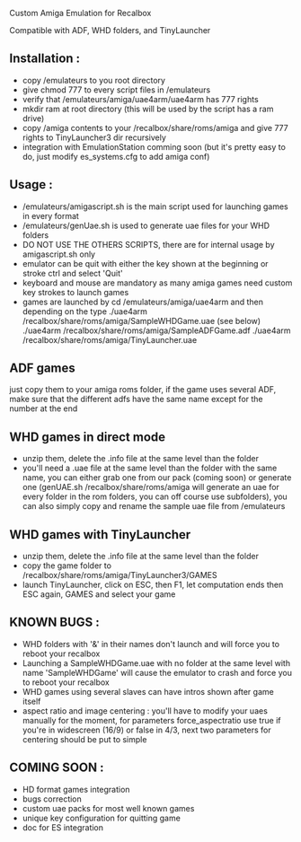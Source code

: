 Custom Amiga Emulation for Recalbox

Compatible with ADF, WHD folders, and TinyLauncher

Installation :
--------------
- copy /emulateurs to you root directory
- give chmod 777 to every script files in /emulateurs
- verify that /emulateurs/amiga/uae4arm/uae4arm has 777 rights
- mkdir ram at root directory (this will be used by the script has a ram drive)
- copy /amiga contents to your /recalbox/share/roms/amiga and give 777 rights to TinyLauncher3 dir recursively
- integration with EmulationStation comming soon (but it's pretty easy to do, just modify es_systems.cfg to add amiga conf)

Usage :
-------
- /emulateurs/amigascript.sh is the main script used for launching games in every format
- /emulateurs/genUae.sh is used to generate uae files for your WHD folders
- DO NOT USE THE OTHERS SCRIPTS, there are for internal usage by amigascript.sh only
- emulator can be quit with either the key shown at the beginning or stroke ctrl and select 'Quit'
- keyboard and mouse are mandatory as many amiga games need custom key strokes to launch games
- games are launched by cd /emulateurs/amiga/uae4arm and then depending on the type
./uae4arm /recalbox/share/roms/amiga/SampleWHDGame.uae (see below)
./uae4arm /recalbox/share/roms/amiga/SampleADFGame.adf
./uae4arm /recalbox/share/roms/amiga/TinyLauncher.uae

ADF games
---------
just copy them to your amiga roms folder, if the game uses several ADF, make sure that the different adfs have the same name except for the number at the end

WHD games in direct mode
-------------------------------
- unzip them, delete the .info file at the same level than the folder
- you'll need a .uae file at the same level than the folder with the same name, you can either grab one from our pack (coming soon) or generate one (genUAE.sh /recalbox/share/roms/amiga will generate an uae for every folder in the rom folders, you can off course use subfolders), you can also simply copy and rename the sample uae file from /emulateurs

WHD games with TinyLauncher
---------------------------
- unzip them, delete the .info file at the same level than the folder
- copy the game folder to /recalbox/share/roms/amiga/TinyLauncher3/GAMES
- launch TinyLauncher, click on ESC, then F1, let computation ends then ESC again, GAMES and select your game
 
KNOWN BUGS :
------------
- WHD folders with '&' in their names don't launch and will force you to reboot your recalbox
- Launching a SampleWHDGame.uae with no folder at the same level with name 'SampleWHDGame' will cause the emulator to crash and force you to reboot your recalbox
- WHD games using several slaves can have intros shown after game itself
- aspect ratio and image centering : you'll have to modify your uaes manually for the moment, for parameters force_aspectratio use true if you're in widescreen (16/9) or false in 4/3, next two parameters for centering should be put to simple

COMING SOON :
-------------
- HD format games integration
- bugs correction
- custom uae packs for most well known games
- unique key configuration for quitting game
- doc for ES integration
